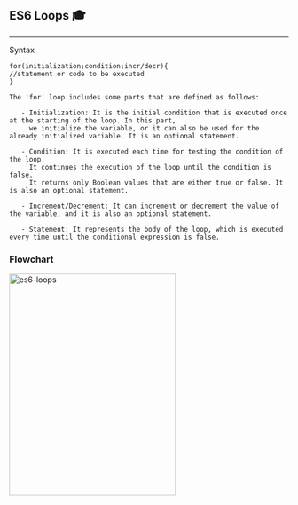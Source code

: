 ## ES6 Loops 🎓
---
  Syntax
  
    for(initialization;condition;incr/decr){    
    //statement or code to be executed    
    } 
    
    The 'for' loop includes some parts that are defined as follows:
    
       - Initialization: It is the initial condition that is executed once at the starting of the loop. In this part, 
         we initialize the variable, or it can also be used for the already initialized variable. It is an optional statement.
         
       - Condition: It is executed each time for testing the condition of the loop.
         It continues the execution of the loop until the condition is false.
         It returns only Boolean values that are either true or false. It is also an optional statement.
         
       - Increment/Decrement: It can increment or decrement the value of the variable, and it is also an optional statement.
         
       - Statement: It represents the body of the loop, which is executed every time until the conditional expression is false.
  ### Flowchart
  
  <img align="left" alt="es6-loops" width="300px" height="400px" src="https://static.javatpoint.com/tutorial/es6/images/es6-loops2.jpg" />
